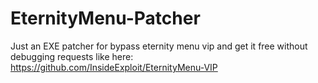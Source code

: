# EternityMenu-Patcher
Just an EXE patcher for bypass eternity menu vip and get it free without debugging requests like here: https://github.com/InsideExploit/EternityMenu-VIP
